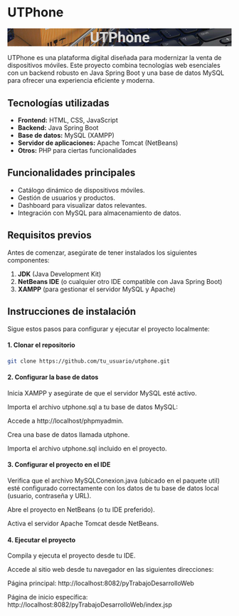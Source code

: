 # UTPhone

![image alt](https://github.com/nelsonjhongp/web-utphone-app/blob/066ae6a9d8a6c6fc80ca5dbc74ac2f8343005f50/utphonebanner.png)


UTPhone es una plataforma digital diseñada para modernizar la venta de dispositivos móviles. Este proyecto combina tecnologías web esenciales con un backend robusto en Java Spring Boot y una base de datos MySQL para ofrecer una experiencia eficiente y moderna.

## Tecnologías utilizadas

- **Frontend:** HTML, CSS, JavaScript
- **Backend:** Java Spring Boot
- **Base de datos:** MySQL (XAMPP)
- **Servidor de aplicaciones:** Apache Tomcat (NetBeans)
- **Otros:** PHP para ciertas funcionalidades

## Funcionalidades principales

- Catálogo dinámico de dispositivos móviles.
- Gestión de usuarios y productos.
- Dashboard para visualizar datos relevantes.
- Integración con MySQL para almacenamiento de datos.

## Requisitos previos

Antes de comenzar, asegúrate de tener instalados los siguientes componentes:

1. **JDK** (Java Development Kit)
2. **NetBeans IDE** (o cualquier otro IDE compatible con Java Spring Boot)
3. **XAMPP** (para gestionar el servidor MySQL y Apache)

## Instrucciones de instalación

Sigue estos pasos para configurar y ejecutar el proyecto localmente:
#### 1. Clonar el repositorio
```bash
git clone https://github.com/tu_usuario/utphone.git
```
#### 2. Configurar la base de datos

Inicia XAMPP y asegúrate de que el servidor MySQL esté activo.

Importa el archivo utphone.sql a tu base de datos MySQL:

Accede a http://localhost/phpmyadmin.

Crea una base de datos llamada utphone.

Importa el archivo utphone.sql incluido en el proyecto.

#### 3. Configurar el proyecto en el IDE

Verifica que el archivo MySQLConexion.java (ubicado en el paquete util) esté configurado correctamente con los datos de tu base de datos local (usuario, contraseña y URL).

Abre el proyecto en NetBeans (o tu IDE preferido).

Activa el servidor Apache Tomcat desde NetBeans.

#### 4. Ejecutar el proyecto

Compila y ejecuta el proyecto desde tu IDE.

Accede al sitio web desde tu navegador en las siguientes direcciones:

Página principal: http://localhost:8082/pyTrabajoDesarrolloWeb

Página de inicio específica: http://localhost:8082/pyTrabajoDesarrolloWeb/index.jsp

